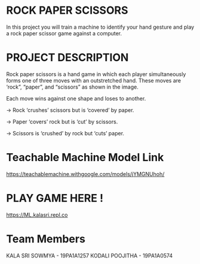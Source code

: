# ROCK PAPER SCISSORS
   In this project you will train a machine to identify your hand gesture and play a rock
paper scissor game against a computer.
# PROJECT DESCRIPTION
Rock paper scissors is a hand game in which each player simultaneously forms one of
three moves with an outstretched hand. These moves are ‘rock”, “paper”, and “scissors”
as shown in the image.

Each move wins against one shape and loses to another.

-> Rock ‘crushes’ scissors but is ‘covered’ by paper.

-> Paper ‘covers’ rock but is ‘cut’ by scissors.

-> Scissors is ‘crushed’ by rock but ‘cuts’ paper.

# Teachable Machine Model Link
   https://teachablemachine.withgoogle.com/models/jYMGNUhoh/

# PLAY GAME HERE !
  https://ML.kalasri.repl.co
# Team Members
KALA SRI SOWMYA - 19PA1A1257
KODALI POOJITHA - 19PA1A0574
